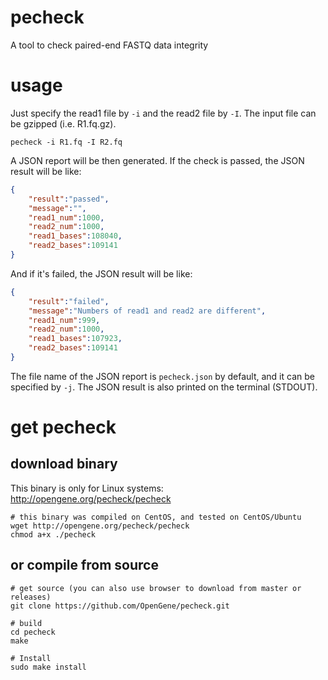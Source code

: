 # pecheck
A tool to check paired-end FASTQ data integrity

# usage
Just specify the read1 file by `-i` and the read2 file by `-I`. The input file can be gzipped (i.e. R1.fq.gz).
```
pecheck -i R1.fq -I R2.fq
```
A JSON report will be then generated. If the check is passed, the JSON result will be like:
```json
{
	"result":"passed",
	"message":"",
	"read1_num":1000,
	"read2_num":1000,
	"read1_bases":108040,
	"read2_bases":109141
}
```
And if it's failed, the JSON result will be like:
```json
{
	"result":"failed",
	"message":"Numbers of read1 and read2 are different",
	"read1_num":999,
	"read2_num":1000,
	"read1_bases":107923,
	"read2_bases":109141
}
```
The file name of the JSON report is `pecheck.json` by default, and it can be specified by `-j`. The JSON result is also printed on the terminal (STDOUT).

# get pecheck
## download binary 
This binary is only for Linux systems: http://opengene.org/pecheck/pecheck
```shell
# this binary was compiled on CentOS, and tested on CentOS/Ubuntu
wget http://opengene.org/pecheck/pecheck
chmod a+x ./pecheck
```
## or compile from source
```shell
# get source (you can also use browser to download from master or releases)
git clone https://github.com/OpenGene/pecheck.git

# build
cd pecheck
make

# Install
sudo make install
```
